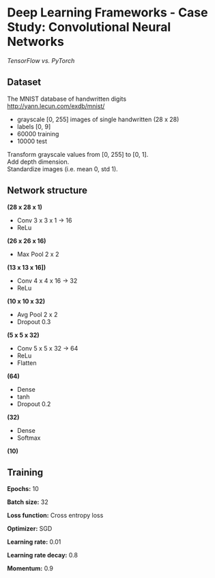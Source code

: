 # Deep Learning Frameworks - Case Study: Convolutional Neural Networks  

*TensorFlow vs. PyTorch*

## Dataset

The MNIST database of handwritten digits http://yann.lecun.com/exdb/mnist/
  
- grayscale [0, 255] images of single handwritten (28 x 28)
- labels [0, 9]
- 60000 training
- 10000 test

Transform grayscale values from [0, 255] to [0, 1].  
Add depth dimension.  
Standardize images (i.e. mean 0, std 1).

## Network structure

**(28 x 28 x 1)**

- Conv 3 x 3 x 1 → 16
- ReLu
  
**(26 x 26 x 16)**

- Max Pool 2 x 2
  
**(13 x 13 x 16])**

- Conv 4 x 4 x 16 → 32
- ReLu
  
**(10 x 10 x 32)**

- Avg Pool 2 x 2
- Dropout 0.3
  
**(5 x 5 x 32)**

- Conv 5 x 5 x 32 → 64
- ReLu
- Flatten
  
**(64)**

- Dense
- tanh
- Dropout 0.2
  
**(32)**

- Dense
- Softmax
  
**(10)**

## Training

**Epochs:** 10

**Batch size:** 32

**Loss function:** Cross entropy loss

**Optimizer:** SGD

**Learning rate:** 0.01

**Learning rate decay:** 0.8

**Momentum:** 0.9